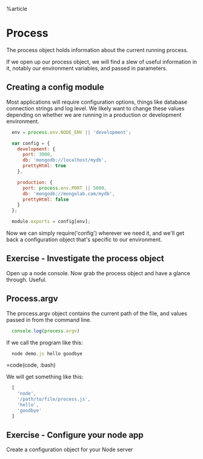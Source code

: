 %article


# Process

The process object holds information about the current running process.

If we open up our process object, we will find a slew of useful information in it, notably our environment variables, and passed in parameters.



## Creating a config module

Most applications will require configuration options, things like database connection strings and log level. We likely want to change these values depending on whether we are running in a production or development environment.

```js
  env = process.env.NODE_ENV || 'development';

  var config = {
    development: {
      port: 3000,
      db: 'mongodb://localhost/mydb',
      prettyHtml: true
    },

    production: {
      port: process.env.PORT || 5000,
      db: 'mongodb://mongolab.com/mydb',
      prettyHtml: false
    }
  };

  module.exports = config[env];
```





Now we can simply require('config') wherever we need it, and we'll get back a configuration object that's specific to our environment.



## Exercise - Investigate the process object

Open up a node console. Now grab the process object and have a glance through. Useful.



## Process.argv

The process.argv object contains the current path of the file, and values passed in from the command line.

```js
  console.log(process.argv)
```





If we call the program like this:

```js
  node demo.js hello goodbye
```

=code(code, :bash)



We will get something like this:

```js
  [
    'node',
    '/path/to/file/process.js',
    'hello',
    'goodbye'
  ]
```








## Exercise - Configure your node app

Create a configuration object for your Node server

